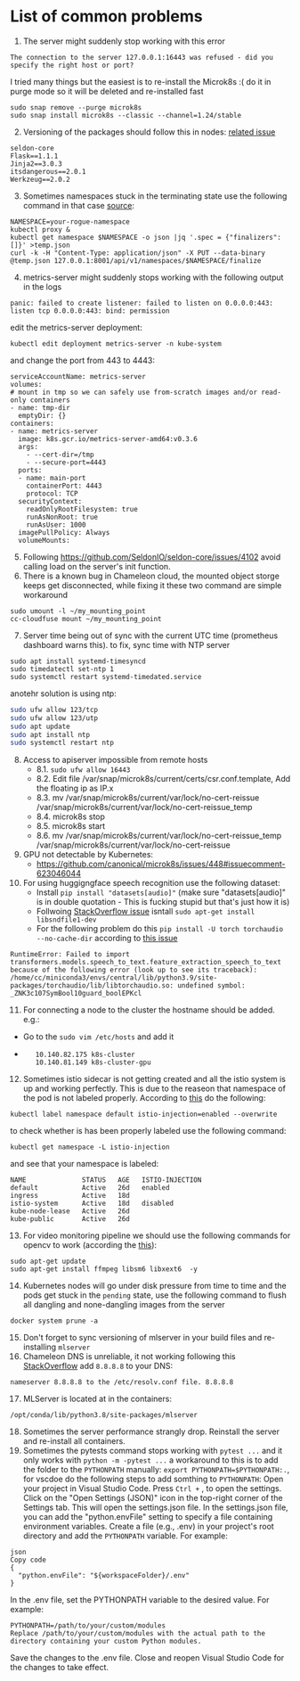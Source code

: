 # List of common problems

1. The server might suddenly stop working with this error
```
The connection to the server 127.0.0.1:16443 was refused - did you specify the right host or port?
```
I tried many things but the easiest is to re-install the Microk8s :( do it in purge mode so it will be deleted and re-installed fast
```
sudo snap remove --purge microk8s
sudo snap install microk8s --classic --channel=1.24/stable
```

2. Versioning of the packages should follow this in nodes:
[related issue](https://github.com/pallets/flask/issues/4494)
```
seldon-core
Flask==1.1.1
Jinja2==3.0.3
itsdangerous==2.0.1
Werkzeug==2.0.2
```

3. Sometimes namespaces stuck in the terminating state use the following command in that case [source](https://stackoverflow.com/questions/52369247/namespace-stuck-as-terminating-how-i-removed-it/63066925):
```
NAMESPACE=your-rogue-namespace
kubectl proxy &
kubectl get namespace $NAMESPACE -o json |jq '.spec = {"finalizers":[]}' >temp.json
curl -k -H "Content-Type: application/json" -X PUT --data-binary @temp.json 127.0.0.1:8001/api/v1/namespaces/$NAMESPACE/finalize
```
4. metrics-server might suddenly stops working with the following output in the logs
```
panic: failed to create listener: failed to listen on 0.0.0.0:443: listen tcp 0.0.0.0:443: bind: permission
```
edit the metrics-server deployment:
```
kubectl edit deployment metrics-server -n kube-system
```
and change the port from 443 to 4443:
```
serviceAccountName: metrics-server
volumes:
# mount in tmp so we can safely use from-scratch images and/or read-only containers
- name: tmp-dir
  emptyDir: {}
containers:
- name: metrics-server
  image: k8s.gcr.io/metrics-server-amd64:v0.3.6
  args:
    - --cert-dir=/tmp
    - --secure-port=4443
  ports:
  - name: main-port
    containerPort: 4443
    protocol: TCP
  securityContext:
    readOnlyRootFilesystem: true
    runAsNonRoot: true
    runAsUser: 1000
  imagePullPolicy: Always
  volumeMounts:
```

5. Following https://github.com/SeldonIO/seldon-core/issues/4102 avoid calling load on the server's init function.
6. There is a known bug in Chameleon cloud, the mounted object storge keeps get disconnected, while fixing it these two command are simple workaround
```
sudo umount -l ~/my_mounting_point 
cc-cloudfuse mount ~/my_mounting_point
```
7. Server time being out of sync with the current UTC time (prometheus dashboard warns this). to fix, sync time with NTP server
```shell
sudo apt install systemd-timesyncd
sudo timedatectl set-ntp 1
sudo systemctl restart systemd-timedated.service
```
[comment]: # (sudo timedatectl set-time HH:MM:SS)
anotehr solution is using ntp:
```bash
sudo ufw allow 123/tcp
sudo ufw allow 123/utp
sudo apt update
sudo apt install ntp
sudo systemctl restart ntp
```

8. Access to apiserver impossible from remote hosts
    - 8.1. `sudo ufw allow 16443`
    - 8.2. Edit file /var/snap/microk8s/current/certs/csr.conf.template, Add the floating ip as IP.x
    - 8.3. mv /var/snap/microk8s/current/var/lock/no-cert-reissue /var/snap/microk8s/current/var/lock/no-cert-reissue_temp
    - 8.4. microk8s stop
    - 8.5. microk8s start
    - 8.6. mv /var/snap/microk8s/current/var/lock/no-cert-reissue_temp /var/snap/microk8s/current/var/lock/no-cert-reissue
9. GPU not detectable by Kubernetes:
    - https://github.com/canonical/microk8s/issues/448#issuecomment-623046044
10. For using huggigngface speech recognition use the following dataset:
    - Install `pip install "datasets[audio]"` (make sure "datasets[audio]" is in double quotation - This is fucking stupid but that's just how it is)
    - Follwoing [StackOverflow issue](https://stackoverflow.com/questions/38480029/libsndfile-so-1-cannot-open-shared-object-file-no-such-file-or-directory) isntall `sudo apt-get install libsndfile1-dev`
    - For the following problem do this `pip install -U torch torchaudio --no-cache-dir` according to [this issue](https://github.com/pytorch/audio/issues/62#issuecomment-1166196925)
```
RuntimeError: Failed to import transformers.models.speech_to_text.feature_extraction_speech_to_text because of the following error (look up to see its traceback):
/home/cc/miniconda3/envs/central/lib/python3.9/site-packages/torchaudio/lib/libtorchaudio.so: undefined symbol: _ZNK3c107SymBool10guard_boolEPKcl
```
11. For connecting a node to the cluster the hostname should be added. e.g.:
   - Go to the `sudo vim /etc/hosts` and add it
   - ```# kubernetes
        10.140.82.175 k8s-cluster
        10.140.81.149 k8s-cluster-gpu
      ```
12. Sometimes istio sidecar is not getting created and all the istio system is up and working perfectly. This is due to the reaseon that namespace of the pod is not labeled properly. According to [this](https://stackoverflow.com/questions/59734184/istio-side-car-is-not-created) do the following:
```
kubectl label namespace default istio-injection=enabled --overwrite
```
to check whether is has been properly labeled use the following command:
```
kubectl get namespace -L istio-injection
```
and see that your namespace is labeled:
```
NAME              STATUS   AGE   ISTIO-INJECTION
default           Active   26d   enabled
ingress           Active   18d   
istio-system      Active   18d   disabled
kube-node-lease   Active   26d   
kube-public       Active   26d   
```
13. For video monitoring pipeline we should use the following commands for opencv to work (according the [this](https://stackoverflow.com/questions/55313610/importerror-libgl-so-1-cannot-open-shared-object-file-no-such-file-or-directo)):
```
sudo apt-get update
sudo apt-get install ffmpeg libsm6 libxext6  -y
```
14. Kubernetes nodes will go under disk pressure from time to time and the pods get stuck in the `pending` state, use the following command to flush all dangling and none-dangling images from the server
```
docker system prune -a
```
15. Don't forget to sync versioning of mlserver in your build files and re-installing `mlserver`
16. Chameleon DNS is unreliable, it not working following this [StackOverflow](https://stackoverflow.com/questions/52815784/python-pip-raising-newconnectionerror-while-installing-libraries) add `8.8.8.8` to your DNS:
```
nameserver 8.8.8.8 to the /etc/resolv.conf file. 8.8.8.8
```
17. MLServer is located at in the containers:
```
/opt/conda/lib/python3.8/site-packages/mlserver
```
18. Sometimes the server performance strangly drop. Reinstall the server and re-install all containers.
19. Sometimes the pytests command stops working with `pytest ...` and it only works with `python -m -pytest ...` a workaround to this is to add the folder to the `PYTHONPATH` manually: `export PYTHONPATH=$PYTHONPATH:.`, for vscdoe do the following steps to add somthing to `PYTHONPATH`:
Open your project in Visual Studio Code.
Press `Ctrl +` , to open the settings.
Click on the "Open Settings (JSON)" icon in the top-right corner of the Settings tab. This will open the settings.json file.
In the settings.json file, you can add the "python.envFile" setting to specify a file containing environment variables. Create a file (e.g., .env) in your project's root directory and add the `PYTHONPATH` variable. For example:
```
json
Copy code
{
  "python.envFile": "${workspaceFolder}/.env"
}
```
In the .env file, set the PYTHONPATH variable to the desired value. For example:
```
PYTHONPATH=/path/to/your/custom/modules
Replace /path/to/your/custom/modules with the actual path to the directory containing your custom Python modules.
```
Save the changes to the .env file.
Close and reopen Visual Studio Code for the changes to take effect.
